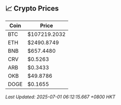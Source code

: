 ## 📈 Crypto Prices

| Coin | Price |
| ---- | ----- |
| BTC | $107219.2032 |
| ETH | $2490.8749 |
| BNB | $657.4480 |
| CRV | $0.5263 |
| ARB | $0.3433 |
| OKB | $49.8786 |
| DOGE | $0.1655 |

_Last Updated: 2025-07-01 06:12:15.667 +0800 HKT_